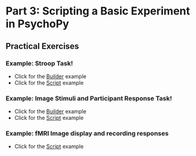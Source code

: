 # Part 3: Scripting a Basic Experiment in PsychoPy

## Practical Exercises

### Example: Stroop Task!

- Click for the [Builder](./stroop/builder_exp/README.md) example
- Click for the [Script](./stroop/scripting/README.md) example

### Example: Image Stimuli and Participant Response Task!

- Click for the [Builder](./image_stim/builder_exp/README.md) example
- Click for the [Script](./image_stim/scripting/README.md) example

### Example: fMRI Image display and recording responses

- Click for the [Script](./fmri/scripting/README.md) example
